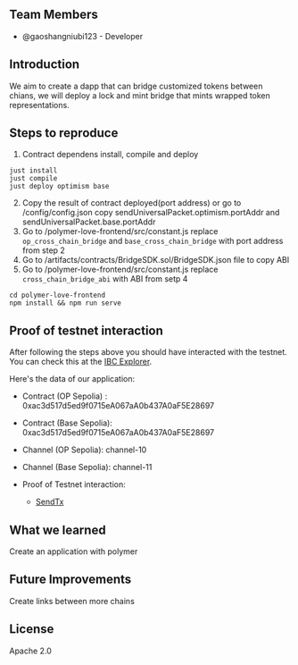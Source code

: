 

## Team Members

- @gaoshangniubi123 - Developer


## Introduction

We aim to create a dapp that can bridge customized tokens between chians, we will deploy a lock and mint bridge that mints wrapped token representations.


## Steps to reproduce
1. Contract dependens install, compile and deploy
```
just install
just compile
just deploy optimism base
```
2. Copy the result of contract deployed(port address) or go to /config/config.json copy sendUniversalPacket.optimism.portAddr and sendUniversalPacket.base.portAddr
3. Go to /polymer-love-frontend/src/constant.js replace `op_cross_chain_bridge` and `base_cross_chain_bridge` with port address from step 2
4. Go to /artifacts/contracts/BridgeSDK.sol/BridgeSDK.json file to copy ABI
5. Go to /polymer-love-frontend/src/constant.js replace `cross_chain_bridge_abi` with ABI from setp 4

```
cd polymer-love-frontend
npm install && npm run serve
```

## Proof of testnet interaction

After following the steps above you should have interacted with the testnet. You can check this at the [IBC Explorer](https://explorer.ethdenver.testnet.polymer.zone/).

Here's the data of our application:

- Contract (OP Sepolia) : 0xac3d517d5ed9f0715eA067aA0b437A0aF5E28697
- Contract (Base Sepolia): 0xac3d517d5ed9f0715eA067aA0b437A0aF5E28697
- Channel (OP Sepolia): channel-10
- Channel (Base Sepolia): channel-11

- Proof of Testnet interaction:
    - [SendTx](https://optimism-sepolia.blockscout.com/tx/0x9effaf67d7f35cbad354c5ce0f25ade9941615914662d055fee65a88bdba0df8)

## What we learned
Create an application with polymer

## Future Improvements

Create links between more chains


## License
Apache 2.0